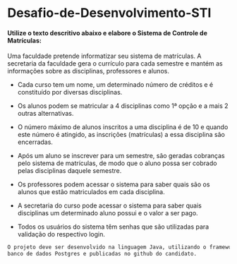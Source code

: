 # Desafio-de-Desenvolvimento-STI

#### Utilize o texto descritivo abaixo e elabore o Sistema de Controle de Matrículas:

Uma faculdade pretende informatizar seu sistema de matrículas. A secretaria da faculdade
gera o currículo para cada semestre e mantém as informações sobre as disciplinas,
professores e alunos.

- Cada curso tem um nome, um determinado número de créditos e é constituído por diversas
disciplinas.

- Os alunos podem se matricular a 4 disciplinas como 1ª opção e a mais 2 outras alternativas.

- O número máximo de alunos inscritos a uma disciplina é de 10 e quando este número é
atingido, as inscrições (matrículas) a essa disciplina são encerradas.

- Após um aluno se inscrever para um semestre, são geradas cobranças pelo sistema de
matrículas, de modo que o aluno possa ser cobrado pelas disciplinas daquele semestre.

- Os professores podem acessar o sistema para saber quais são os alunos que estão
matriculados em cada disciplina.

- A secretaria do curso pode acessar o sistema para saber quais disciplinas um determinado
aluno possui e o valor a ser pago.

- Todos os usuários do sistema têm senhas que são utilizadas para validação do respectivo
login.
```sh
O projeto deve ser desenvolvido na linguagem Java, utilizando o framework JSF, HIbernate e
banco de dados Postgres e publicadas no github do candidato.
```
